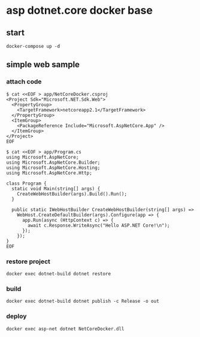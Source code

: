 # asp dotnet.core docker base

## start

`docker-compose up -d`

## simple web sample

### attach code

```
$ cat <<EOF > app/NetCoreDocker.csproj
<Project Sdk="Microsoft.NET.Sdk.Web">
  <PropertyGroup>
    <TargetFramework>netcoreapp2.1</TargetFramework>
  </PropertyGroup>
  <ItemGroup>
    <PackageReference Include="Microsoft.AspNetCore.App" />
  </ItemGroup>
</Project>
EOF

$ cat <<EOF > app/Program.cs
using Microsoft.AspNetCore;
using Microsoft.AspNetCore.Builder;
using Microsoft.AspNetCore.Hosting;
using Microsoft.AspNetCore.Http;

class Program {
  static void Main(string[] args) {
    CreateWebHostBuilder(args).Build().Run();
  }

  public static IWebHostBuilder CreateWebHostBuilder(string[] args) =>
    WebHost.CreateDefaultBuilder(args).Configure(app => {
      app.Run(async (HttpContext c) => {
        await c.Response.WriteAsync("Hello ASP.NET Core!\n");
      });
    });
}
EOF
```

### restore project

`docker exec dotnet-build dotnet restore`

### build

`docker exec dotnet-build dotnet publish -c Release -o out`

### deploy

`docker exec asp-net dotnet NetCoreDocker.dll`
